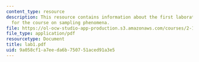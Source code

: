 ```yaml
---
content_type: resource
description: This resource contains information about the first laboratory assignment
  for the course on sampling phenomena.
file: https://ol-ocw-studio-app-production.s3.amazonaws.com/courses/2-171-analysis-and-design-of-digital-control-systems-fall-2006/9a058cf1a7eeda6b750751aced91a3e5_lab1.pdf
file_type: application/pdf
resourcetype: Document
title: lab1.pdf
uid: 9a058cf1-a7ee-da6b-7507-51aced91a3e5
---
```

